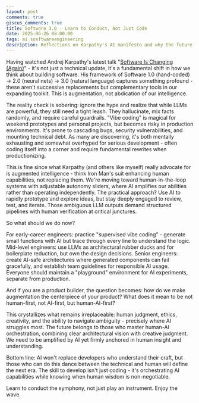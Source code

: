 ```yaml
---
layout: post
comments: true
giscus_comments: true
title: Software 3.0 - Learn to Conduct, Not Just Code
date: 2025-06-26 08:00:00
tags: ai sosftwareengineering
description: Reflections on Karpathy's AI manifesto and why the future belongs to human-AI orchestrators
---
```


Having watched Andrej Karpathy's latest talk "[Software Is Changing (Again)](https://www.youtube.com/watch?v=LCEmiRjPEtQ)" - it's not just a technical update, it's a fundamental shift in how we think about building software. His framework of Software 1.0 (hand-coded) → 2.0 (neural nets) → 3.0 (natural language) captures something profound - these aren't successive replacements but complementary tools in our expanding toolkit. This is augmentation, not abdication of our intelligence.

The reality check is sobering: ignore the hype and realize that while LLMs are powerful, they still need a tight leash. They hallucinate, mix facts randomly, and require careful guardrails. "Vibe coding" is magical for weekend prototypes and personal projects, but becomes risky in production environments. It's prone to cascading bugs, security vulnerabilities, and mounting technical debt. As many are discovering, it's both mentally exhausting and somewhat overhyped for serious development - often coding itself into a corner and require fundamental rewrites when productionizing.

This is fine since what Karpathy (and others like myself) really advocate for is augmented intelligence - think Iron Man's suit enhancing human capabilities, not replacing them. We're moving toward human-in-the-loop systems with adjustable autonomy sliders, where AI amplifies our abilities rather than operating independently. The practical approach? Use AI to rapidly prototype and explore ideas, but stay deeply engaged to review, test, and iterate. Those ambiguous LLM outputs demand structured pipelines with human verification at critical junctures.

So what should we do now?

For early-career engineers: practice "supervised vibe coding" - generate small functions with AI but trace through every line to understand the logic. Mid-level engineers: use LLMs as architectural rubber ducks and for boilerplate reduction, but own the design decisions. Senior engineers: create AI-safe architectures where generated components can fail gracefully, and establish team guidelines for responsible AI usage. Everyone should maintain a "playground" environment for AI experiments, separate from production.

And if you are a product builder, the question becomes: how do we make augmentation the centerpiece of your product? What does it mean to be not human-first, not AI-first, but human-AI-first?

This crystallizes what remains irreplaceable: human judgment, ethics, creativity, and the ability to navigate ambiguity - precisely where AI struggles most. The future belongs to those who master human-AI orchestration, combining clear architectural vision with creative judgment. We need to be amplified by AI yet firmly anchored in human insight and understanding.

Bottom line: AI won't replace developers who understand their craft, but those who can do this dance between the technical and human will define the next era. The skill to develop isn't just coding - it's orchestrating AI capabilities while knowing when human wisdom is non-negotiable.

Learn to conduct the symphony, not just play an instrument. Enjoy the wave.
